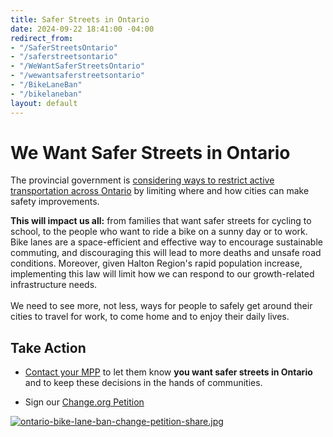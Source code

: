 ```yaml
---
title: Safer Streets in Ontario
date: 2024-09-22 18:41:00 -04:00
redirect_from:
- "/SaferStreetsOntario"
- "/saferstreetsontario"
- "/WeWantSaferStreetsOntario"
- "/wewantsaferstreetsontario"
- "/BikeLaneBan"
- "/bikelaneban"
layout: default
---
```


# We Want Safer Streets in Ontario

The provincial government is [considering ways to restrict active transportation across Ontario](https://globalnews.ca/news/10765855/ontario-legislation-restrict-bike-lanes-city-streets/) by limiting where and how cities can make safety improvements.

**This will impact us all:** from families that want safer streets for cycling to school, to the people who want to ride a bike on a sunny day or to work. Bike lanes are a space-efficient and effective way to encourage sustainable commuting, and discouraging this will lead to more deaths and unsafe road conditions. Moreover, given Halton Region's rapid population increase, implementing this law will limit how we can respond to our growth-related infrastructure needs. \
\
We need to see more, not less, ways for people to safely get around their cities to travel for work, to come home and to enjoy their daily lives.

## Take Action

* [Contact your MPP](https://win.newmode.net/safestreetshalton/our-safety-our-streets-our-choice) to let them know **you want safer streets in Ontario** and to keep these decisions in the hands of communities.

* Sign our [Change.org Petition](https://www.change.org/p/oppose-the-province-wide-bike-lane-ban)

[![ontario-bike-lane-ban-change-petition-share.jpg](/uploads/ontario-bike-lane-ban-change-petition-share.jpg)](https://www.change.org/p/oppose-the-province-wide-bike-lane-ban)